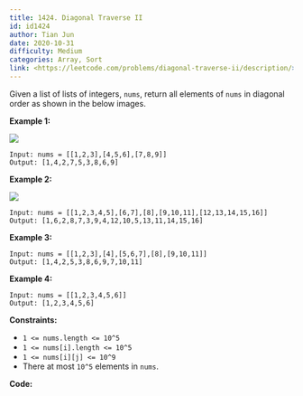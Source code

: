 ```yaml
---
title: 1424. Diagonal Traverse II
id: id1424
author: Tian Jun
date: 2020-10-31
difficulty: Medium
categories: Array, Sort
link: <https://leetcode.com/problems/diagonal-traverse-ii/description/>
---
```


Given a list of lists of integers, `nums`, return all elements of `nums` in
diagonal order as shown in the below images.



**Example 1:**

**![](https://assets.leetcode.com/uploads/2020/04/08/sample_1_1784.png)**
            
	Input: nums = [[1,2,3],[4,5,6],[7,8,9]]    
	Output: [1,4,2,7,5,3,8,6,9]    

**Example 2:**

**![](https://assets.leetcode.com/uploads/2020/04/08/sample_2_1784.png)**
            
	Input: nums = [[1,2,3,4,5],[6,7],[8],[9,10,11],[12,13,14,15,16]]    
	Output: [1,6,2,8,7,3,9,4,12,10,5,13,11,14,15,16]    

**Example 3:**
            
	Input: nums = [[1,2,3],[4],[5,6,7],[8],[9,10,11]]    
	Output: [1,4,2,5,3,8,6,9,7,10,11]    

**Example 4:**
            
	Input: nums = [[1,2,3,4,5,6]]    
	Output: [1,2,3,4,5,6]    



**Constraints:**

  * `1 <= nums.length <= 10^5`
  * `1 <= nums[i].length <= 10^5`
  * `1 <= nums[i][j] <= 10^9`
  * There at most `10^5` elements in `nums`.


**Code:**
